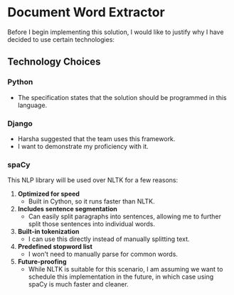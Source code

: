 # Document Word Extractor

Before I begin implementing this solution, I would like to justify why I have decided to use certain technologies:

## Technology Choices

### Python
- The specification states that the solution should be programmed in this language.

### Django
- Harsha suggested that the team uses this framework.
- I want to demonstrate my proficiency with it.

### spaCy
This NLP library will be used over NLTK for a few reasons:

1. **Optimized for speed**  
   - Built in Cython, so it runs faster than NLTK.
2. **Includes sentence segmentation**  
   - Can easily split paragraphs into sentences, allowing me to further split those sentences into individual words.
3. **Built-in tokenization**  
   - I can use this directly instead of manually splitting text.
4. **Predefined stopword list**  
   - I won't need to manually parse for common words.
5. **Future-proofing**  
   - While NLTK is suitable for this scenario, I am assuming we want to schedule this implementation in the future, in which case using spaCy is much faster and cleaner.
